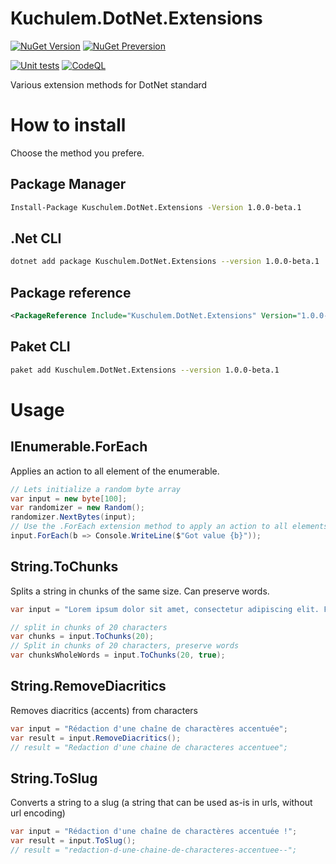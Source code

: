 # Kuchulem.DotNet.Extensions

[![NuGet Version](https://img.shields.io/nuget/v/Kuchulem.DotNet.Extensions?label=Nuget%20version&logo=nuget)](https://www.nuget.org/packages/Kuchulem.DotNet.Extensions/)
[![NuGet Preversion](https://img.shields.io/nuget/vpre/Kuchulem.DotNet.Extensions?label=Nuget%20prerelease&logo=nuget)](https://www.nuget.org/packages/Kuchulem.DotNet.Extensions/)


[![Unit tests](https://github.com/Kuchulem/DotNet.Extensions/actions/workflows/tests.yml/badge.svg?branch=main)](https://github.com/Kuchulem/DotNet.Extensions/actions/workflows/tests.yml) [![CodeQL](https://github.com/Kuchulem/DotNet.Extensions/actions/workflows/codeql.yml/badge.svg?branch=main)](https://github.com/Kuchulem/DotNet.Extensions/actions/workflows/codeql.yml)

Various extension methods for DotNet standard

# How to install

Choose the method you prefere.

## Package Manager

```sh
Install-Package Kuschulem.DotNet.Extensions -Version 1.0.0-beta.1
```

## .Net CLI

```sh
dotnet add package Kuschulem.DotNet.Extensions --version 1.0.0-beta.1
```

## Package reference

```xml
<PackageReference Include="Kuschulem.DotNet.Extensions" Version="1.0.0-beta.1" />
```

## Paket CLI

```sh
paket add Kuschulem.DotNet.Extensions --version 1.0.0-beta.1
```

# Usage

## IEnumerable.ForEach

Applies an action to all element of the enumerable.

```csharp
// Lets initialize a random byte array
var input = new byte[100];
var randomizer = new Random();
randomizer.NextBytes(input);
// Use the .ForEach extension method to apply an action to all elements
input.ForEach(b => Console.WriteLine($"Got value {b}"));
```

## String.ToChunks

Splits a string in chunks of the same size. Can preserve words.

```csharp
var input = "Lorem ipsum dolor sit amet, consectetur adipiscing elit. Fusce dictum dictum orci, et placerat quam egestas vitae. Duis sed nisi.";

// split in chunks of 20 characters
var chunks = input.ToChunks(20);
// Split in chunks of 20 characters, preserve words
var chunksWholeWords = input.ToChunks(20, true);
```

## String.RemoveDiacritics

Removes diacritics (accents) from characters

```csharp
var input = "Rédaction d'une chaîne de charactères accentuée";
var result = input.RemoveDiacritics();
// result = "Redaction d'une chaine de characteres accentuee";
```

## String.ToSlug

Converts a string to a slug (a string that can be used as-is in urls, without url encoding)

```csharp
var input = "Rédaction d'une chaîne de charactères accentuée !";
var result = input.ToSlug();
// result = "redaction-d-une-chaine-de-characteres-accentuee--";
```
